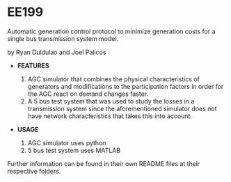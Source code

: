 # EE199

Automatic generation control protocol to minimize generation costs for a single bus transmission system model.

by Ryan Duldulao and Joel Palicos

* **FEATURES**
  1. AGC simulator that combines the physical characteristics of generators and modifications to the participation factors in order for the AGC react on demand changes faster.
  2. A 5 bus test system that was used to study the losses in a transmission system since the aforementioned simulator does not have network characteristics that takes this into account.
 
* **USAGE**
  1. AGC simulator uses python
  2. 5 bus test system uses MATLAB

 Further information can be found in their own README files at their respective folders.
